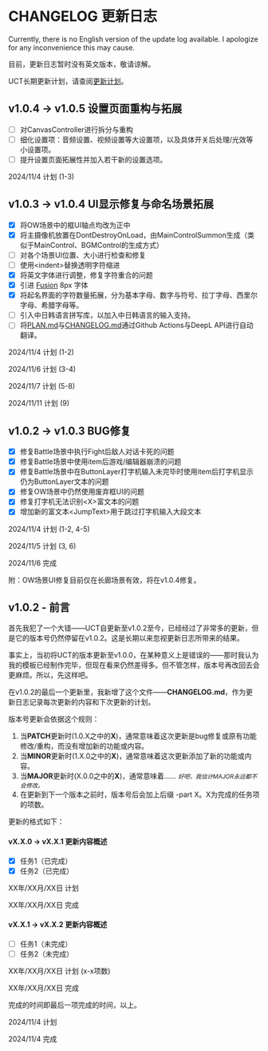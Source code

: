 # CHANGELOG 更新日志

Currently, there is no English version of the update log available. I apologize for any inconvenience this may cause.

目前，更新日志暂时没有英文版本，敬请谅解。

UCT长期更新计划，请查阅[更新计划](PLAN.md)。


## v1.0.4 -> v1.0.5 设置页面重构与拓展

- [ ] 对CanvasController进行拆分与重构
- [ ] 细化设置项：音频设置、视频设置等大设置项，以及具体开关后处理/光效等小设置项。
- [ ] 提升设置页面拓展性并加入若干新的设置选项。

2024/11/4 计划 (1-3)

## v1.0.3 -> v1.0.4 UI显示修复与命名场景拓展

- [x] 将OW场景中的框UI轴点均改为正中
- [x] 将主摄像机放置在DontDestroyOnLoad，由MainControlSummon生成（类似于MainControl、BGMControl的生成方式）
- [ ] 对各个场景UI位置、大小进行检查和修复
- [ ] 使用\<indent\>替换透明字符缩进
- [x] 将英文字体进行调整，修复字符重合的问题
- [x] 引进 [Fusion](https://github.com/TakWolf/fusion-pixel-font) 8px 字体
- [x] 将起名界面的字符数量拓展，分为基本字母、数字与符号、拉丁字母、西里尔字母、希腊字母等。
- [ ] 引入中日韩语言拼写库，以加入中日韩语言的输入支持。
- [ ] 将[PLAN.md](PLAN.md)与[CHANGELOG.md](CHANGELOG.md)通过Github Actions与DeepL API进行自动翻译。

2024/11/4 计划 (1-2)

2024/11/6 计划 (3-4)

2024/11/7 计划 (5-8)

2024/11/11 计划 (9)


## v1.0.2 -> v1.0.3 BUG修复

- [x] 修复Battle场景中执行Fight后敌人对话卡死的问题
- [x] 修复Battle场景中使用item后游戏/编辑器崩溃的问题
- [x] 修复Battle场景中在ButtonLayer打字机输入未完毕时使用item后打字机显示仍为ButtonLayer文本的问题
- [x] 修复OW场景中仍然使用废弃框UI的问题
- [x] 修复打字机无法识别\<X\>富文本的问题
- [x] 增加新的富文本\<JumpText\>用于跳过打字机输入大段文本

2024/11/4 计划 (1-2, 4-5)

2024/11/5 计划 (3, 6)

2024/11/6 完成

附：OW场景UI修复目前仅在长廊场景有效，将在v1.0.4修复。

## v1.0.2 - 前言

首先我犯了一个大错——UCT自更新至v1.0.2至今，已经经过了非常多的更新，但是它的版本号仍然停留在v1.0.2。这是长期以来忽视更新日志所带来的结果。

事实上，当初将UCT的版本更新至v1.0.0，在某种意义上是错误的——那时我认为我的模板已经制作完毕，但现在看来仍然差得多。但不管怎样，版本号再改回去会更麻烦。所以，先这样吧。

在v1.0.2的最后一个更新里，我新增了这个文件——**CHANGELOG.md**，作为更新日志记录每次更新的内容和下次更新的计划。

版本号更新会依据这个规则：

1. 当**PATCH**更新时(1.0.X之中的**X**)，通常意味着这次更新是bug修复或原有功能修改/重构，而没有增加新的功能或内容。
2. 当**MINOR**更新时(1.X.0之中的**X**)，通常意味着这次更新添加了新的功能或内容。
3. 当**MAJOR**更新时(X.0.0之中的**X**)，通常意味着…… <small>*好吧，我估计MAJOR永远都不会修改。*</small>
4. 在更新到下一个版本之前时，版本号后会加上后缀 -part X。X为完成的任务项的项数。

更新的格式如下：

#### vX.X.0 -> vX.X.1 更新内容概述

- [x] 任务1（已完成）
- [x] 任务2（已完成）

XX年/XX月/XX日 计划

XX年/XX月/XX日 完成

#### vX.X.1 -> vX.X.2 更新内容概述

- [ ] 任务1（未完成）
- [ ] 任务2（未完成）

XX年/XX月/XX日 计划 (x-x项数)

XX年/XX月/XX日 完成

完成的时间即最后一项完成的时间，以上。

2024/11/4 计划

2024/11/4 完成